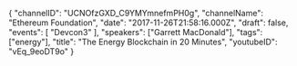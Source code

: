 {
    "channelID": "UCNOfzGXD_C9YMYmnefmPH0g",
    "channelName": "Ethereum Foundation",
    "date": "2017-11-26T21:58:16.000Z",
    "draft": false,
    "events": [
        "Devcon3"
    ],
    "speakers": ["Garrett MacDonald"],
    "tags": ["energy"],
    "title": "The Energy Blockchain in 20 Minutes",
    "youtubeID": "vEq_9eoDT9o"
}
